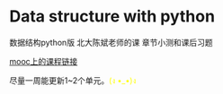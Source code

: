 # Data structure with python
数据结构python版 北大陈斌老师的课 章节小测和课后习题

[mooc上的课程链接](https://www.icourse163.org/course/PKU-1206307812)

尽量一周能更新1~2个单元。<font color=yellow>(ง •_•)ง</font>
